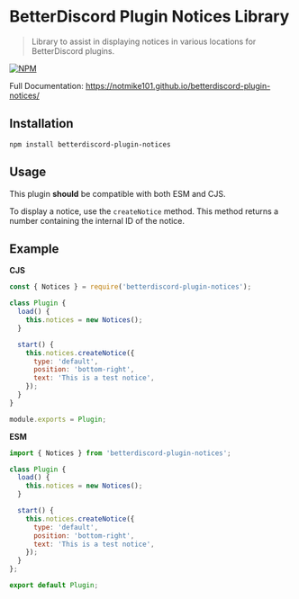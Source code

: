 # BetterDiscord Plugin Notices Library

> Library to assist in displaying notices in various locations for BetterDiscord plugins.

[![NPM](https://nodei.co/npm/betterdiscord-plugin-notices.png)](https://nodei.co/npm/betterdiscord-plugin-notices/)

Full Documentation: https://notmike101.github.io/betterdiscord-plugin-notices/

## Installation

```
npm install betterdiscord-plugin-notices
```

## Usage

This plugin **should** be compatible with both ESM and CJS.

To display a notice, use the `createNotice` method. This method returns a number containing the internal ID of the notice.

## Example

**CJS**

```javascript
const { Notices } = require('betterdiscord-plugin-notices');

class Plugin {
  load() {
    this.notices = new Notices();
  }

  start() {
    this.notices.createNotice({
      type: 'default',
      position: 'bottom-right',
      text: 'This is a test notice',
    });
  }
}

module.exports = Plugin;
```

**ESM**
```javascript
import { Notices } from 'betterdiscord-plugin-notices';

class Plugin {
  load() {
    this.notices = new Notices();
  }

  start() {
    this.notices.createNotice({
      type: 'default',
      position: 'bottom-right',
      text: 'This is a test notice',
    });
  }
};

export default Plugin;
```
